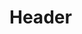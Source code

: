 <!-- TITLE: It Av Automotive Testbed -->
<!-- SUBTITLE: A quick summary of IT-Av Automotive Testbed -->

# Header
